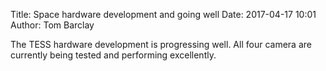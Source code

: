 Title: Space hardware development and going well
Date: 2017-04-17 10:01
Author: Tom Barclay

The TESS hardware development is progressing well. All four camera are currently being tested and performing excellently. 